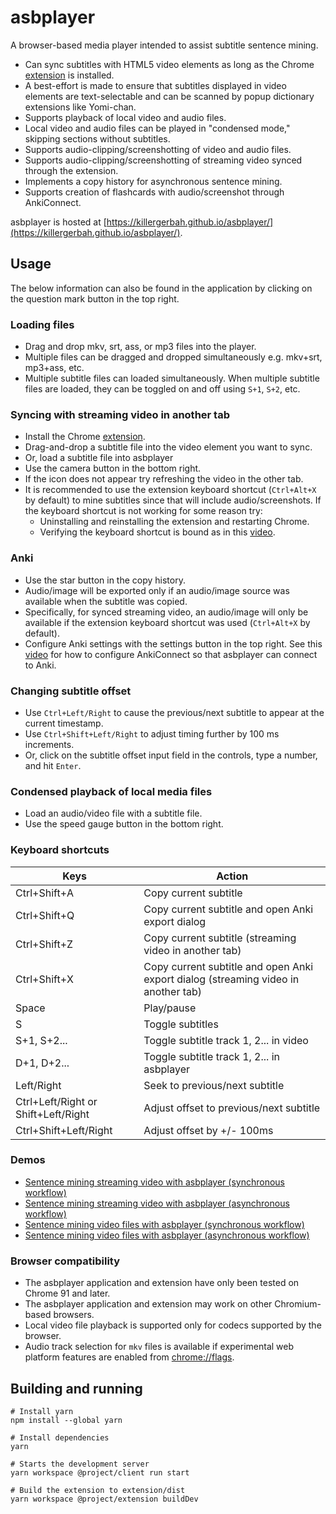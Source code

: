 # asbplayer

A browser-based media player intended to assist subtitle sentence mining.

- Can sync subtitles with HTML5 video elements as long as the Chrome [extension](https://github.com/killergerbah/asbplayer/releases/latest) is installed.
- A best-effort is made to ensure that subtitles displayed in video elements are text-selectable and can be scanned by
  popup dictionary extensions like Yomi-chan.
- Supports playback of local video and audio files.
- Local video and audio files can be played in "condensed mode," skipping sections without subtitles.
- Supports audio-clipping/screenshotting of video and audio files.
- Supports audio-clipping/screenshotting of streaming video synced through the extension.
- Implements a copy history for asynchronous sentence mining.
- Supports creation of flashcards with audio/screenshot through AnkiConnect.

asbplayer is hosted at [https://killergerbah.github.io/asbplayer/](https://killergerbah.github.io/asbplayer/).

## Usage
The below information can also be found in the application by clicking on the question mark button in the top right.

### Loading files
- Drag and drop mkv, srt, ass, or mp3 files into the player.
- Multiple files can be dragged and dropped simultaneously e.g. mkv+srt, mp3+ass, etc.
- Multiple subtitle files can loaded simultaneously. When multiple subtitle files are loaded, they can be toggled on and off using `S+1`, `S+2`, etc.

### Syncing with streaming video in another tab
- Install the Chrome [extension](https://github.com/killergerbah/asbplayer/releases/latest).
- Drag-and-drop a subtitle file into the video element you want to sync.
- Or, load a subtitle file into asbplayer
- Use the camera button in the bottom right.
- If the icon does not appear try refreshing the video in the other tab.
- It is recommended to use the extension keyboard shortcut (`Ctrl+Alt+X` by default) to mine subtitles since that will include audio/screenshots. If the keyboard shortcut is not working for some reason try:
    - Uninstalling and reinstalling the extension and restarting Chrome.
    - Verifying the keyboard shortcut is bound as in this [video](https://youtu.be/wYWbgovfNlI).
    
### Anki
- Use the star button in the copy history.
- Audio/image will be exported only if an audio/image source was available when the subtitle was copied.
- Specifically, for synced streaming video, an audio/image will only be available if the extension keyboard shortcut was used (`Ctrl+Alt+X` by default).
- Configure Anki settings with the settings button in the top right. See this [video](https://youtu.be/Mv7fEVb6PHo?t=44) for how to configure AnkiConnect so that asbplayer can connect to Anki.

### Changing subtitle offset
- Use `Ctrl+Left/Right` to cause the previous/next subtitle to appear at the current timestamp.
- Use `Ctrl+Shift+Left/Right` to adjust timing further by 100 ms increments.
- Or, click on the subtitle offset input field in the controls, type a number, and hit `Enter`.

### Condensed playback of local media files
- Load an audio/video file with a subtitle file.
- Use the speed gauge button in the bottom right.

### Keyboard shortcuts
|Keys        | Action              |
|------------|---------------------|
|Ctrl+Shift+A|Copy current subtitle|
|Ctrl+Shift+Q|Copy current subtitle and open Anki export dialog|
|Ctrl+Shift+Z|Copy current subtitle (streaming video in another tab)|
|Ctrl+Shift+X|Copy current subtitle and open Anki export dialog (streaming video in another tab)|     
|Space|Play/pause|
|S|Toggle subtitles|
|S+1, S+2...|Toggle subtitle track 1, 2... in video|
|D+1, D+2...|Toggle subtitle track 1, 2... in asbplayer|
|Left/Right|Seek to previous/next subtitle|
|Ctrl+Left/Right or Shift+Left/Right|Adjust offset to previous/next subtitle
|Ctrl+Shift+Left/Right|Adjust offset by +/- 100ms|

### Demos

- [Sentence mining streaming video with asbplayer (synchronous workflow)](https://www.youtube.com/watch?v=W9Lf3C7sRzc)
- [Sentence mining streaming video with asbplayer (asynchronous workflow)](https://www.youtube.com/watch?v=kJXVVixD8H8)
- [Sentence mining video files with asbplayer (synchronous workflow)](https://www.youtube.com/watch?v=J3E82spYqIk)
- [Sentence mining video files with asbplayer (asynchronous workflow)](https://www.youtube.com/watch?v=HsrrpnfM4pI)

### Browser compatibility

- The asbplayer application and extension have only been tested on Chrome 91 and later.
- The asbplayer application and extension may work on other Chromium-based browsers.
- Local video file playback is supported only for codecs supported by the browser.
- Audio track selection for `mkv` files is available if experimental web platform features are enabled from [chrome://flags](chrome://flags).

## Building and running
```
# Install yarn
npm install --global yarn

# Install dependencies
yarn

# Starts the development server
yarn workspace @project/client run start 

# Build the extension to extension/dist
yarn workspace @project/extension buildDev 
```
